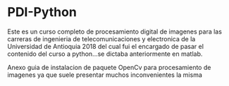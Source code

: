 # PDI-Python

Este es un curso completo de procesamiento digital de imagenes para las carreras de ingenieria de telecomunicaciones y electronica de la Universidad de Antioquia 2018 del cual fui el encargado de pasar el contenido del curso a python...se dictaba anteriormente en matlab.

Anexo guia de instalacion de paquete OpenCv para procesamiento de imagenes ya que suele presentar muchos inconvenientes la misma
